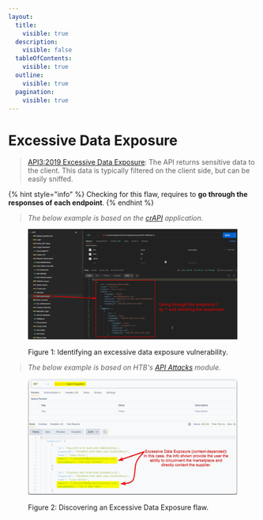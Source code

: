 ```yaml
---
layout:
  title:
    visible: true
  description:
    visible: false
  tableOfContents:
    visible: true
  outline:
    visible: true
  pagination:
    visible: true
---
```


# Excessive Data Exposure

> [API3:2019 Excessive Data Exposure](https://owasp.org/API-Security/editions/2019/en/0xa3-excessive-data-exposure/): The API returns sensitive data to the client. This data is typically filtered on the client side, but can be easily sniffed.

{% hint style="info" %}
Checking for this flaw, requires to **go through the responses of each endpoint**.
{% endhint %}

> _The below example is based on the_ [_crAPI_](https://github.com/OWASP/crAPI) _application._

<figure><img src="../../../.gitbook/assets/excessive_data_exposure.png" alt=""><figcaption><p>Figure 1: Identifying an excessive data exposure vulnerability.</p></figcaption></figure>

> _The below example is based on HTB's_ [_API Attacks_](https://academy.hackthebox.com/course/preview/api-attacks) _module._

<figure><img src="../../../.gitbook/assets/api_excessive_data_exposure_example_2.png" alt=""><figcaption><p>Figure 2: Discovering an Excessive Data Exposure flaw.</p></figcaption></figure>
